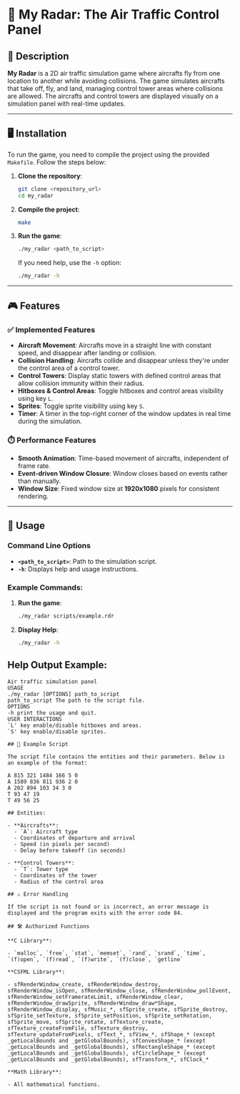 # 🌌 My Radar: The Air Traffic Control Panel

## 📖 Description

**My Radar** is a 2D air traffic simulation game where aircrafts fly from one location to another while avoiding collisions. The game simulates aircrafts that take off, fly, and land, managing control tower areas where collisions are allowed. The aircrafts and control towers are displayed visually on a simulation panel with real-time updates.

---

## 🖥️ Installation

To run the game, you need to compile the project using the provided `Makefile`. Follow the steps below:

1. **Clone the repository**:
    ```bash
    git clone <repository_url>
    cd my_radar
    ```

2. **Compile the project**:
    ```bash
    make
    ```

3. **Run the game**:
    ```bash
    ./my_radar <path_to_script>
    ```

    If you need help, use the `-h` option:
    ```bash
    ./my_radar -h
    ```

---

## 🎮 Features

### ✅ Implemented Features

- **Aircraft Movement**: Aircrafts move in a straight line with constant speed, and disappear after landing or collision.
- **Collision Handling**: Aircrafts collide and disappear unless they're under the control area of a control tower.
- **Control Towers**: Display static towers with defined control areas that allow collision immunity within their radius.
- **Hitboxes & Control Areas**: Toggle hitboxes and control areas visibility using key `L`.
- **Sprites**: Toggle sprite visibility using key `S`.
- **Timer**: A timer in the top-right corner of the window updates in real time during the simulation.

### ⏱️ Performance Features

- **Smooth Animation**: Time-based movement of aircrafts, independent of frame rate.
- **Event-driven Window Closure**: Window closes based on events rather than manually.
- **Window Size**: Fixed window size at **1920x1080** pixels for consistent rendering.

---

## 🧠 Usage

### Command Line Options

- **`<path_to_script>`**: Path to the simulation script.  
- **`-h`**: Displays help and usage instructions.

### Example Commands:

1. **Run the game**:
    ```bash
    ./my_radar scripts/example.rdr
    ```

2. **Display Help**:
    ```bash
    ./my_radar -h
    ```

## Help Output Example:
```text
Air traffic simulation panel
USAGE
./my_radar [OPTIONS] path_to_script
path_to_script The path to the script file.
OPTIONS
-h print the usage and quit.
USER INTERACTIONS
`L' key enable/disable hitboxes and areas.
`S' key enable/disable sprites.

## 📜 Example Script

The script file contains the entities and their parameters. Below is an example of the format:

A 815 321 1484 166 5 0  
A 1589 836 811 936 2 0  
A 202 894 103 34 3 0  
T 93 47 19  
T 49 56 25  

## Entities:

- **Aircrafts**:  
  - `A`: Aircraft type  
  - Coordinates of departure and arrival  
  - Speed (in pixels per second)  
  - Delay before takeoff (in seconds)

- **Control Towers**:  
  - `T`: Tower type  
  - Coordinates of the tower  
  - Radius of the control area

## ⚠️ Error Handling

If the script is not found or is incorrect, an error message is displayed and the program exits with the error code 84.

## 🛠️ Authorized Functions

**C Library**:

- `malloc`, `free`, `stat`, `memset`, `rand`, `srand`, `time`, `(f)open`, `(f)read`, `(f)write`, `(f)close`, `getline`

**CSFML Library**:

- sfRenderWindow_create, sfRenderWindow_destroy, sfRenderWindow_isOpen, sfRenderWindow_close, sfRenderWindow_pollEvent, sfRenderWindow_setFramerateLimit, sfRenderWindow_clear, sfRenderWindow_drawSprite, sfRenderWindow_draw*Shape, sfRenderWindow_display, sfMusic_*, sfSprite_create, sfSprite_destroy, sfSprite_setTexture, sfSprite_setPosition, sfSprite_setRotation, sfSprite_move, sfSprite_rotate, sfTexture_create, sfTexture_createFromFile, sfTexture_destroy, sfTexture_updateFromPixels, sfText_*, sfView_*, sfShape_* (except _getLocalBounds and _getGlobalBounds), sfConvexShape_* (except _getLocalBounds and _getGlobalBounds), sfRectangleShape_* (except _getLocalBounds and _getGlobalBounds), sfCircleShape_* (except _getLocalBounds and _getGlobalBounds), sfTransform_*, sfClock_*

**Math Library**:

- All mathematical functions.
